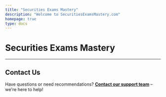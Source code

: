 ```yaml
---
title: "Securities Exams Mastery"
description: "Welcome to SecuritiesExamsMastery.com"
homepage: true
type: docs
---
```


# Securities Exams Mastery

---

## Contact Us

Have questions or need recommendations? **[Contact our support team](mailto:info@tokenizer.ca?subject=SecuritiesExamsMastery.com)** – we're here to help!
